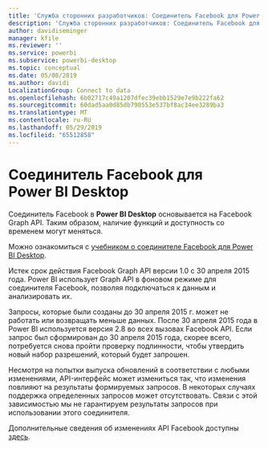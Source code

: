```yaml
---
title: 'Служба сторонних разработчиков: Соединитель Facebook для Power BI Desktop'
description: 'Служба сторонних разработчиков: Соединитель Facebook для Power BI Desktop'
author: davidiseminger
manager: kfile
ms.reviewer: ''
ms.service: powerbi
ms.subservice: powerbi-desktop
ms.topic: conceptual
ms.date: 05/08/2019
ms.author: davidi
LocalizationGroup: Connect to data
ms.openlocfilehash: 6b02717c49a1207dfec39ebb1529e7e9b222fa62
ms.sourcegitcommit: 60dad5aa0d85db790553e537bf8ac34ee3289ba3
ms.translationtype: MT
ms.contentlocale: ru-RU
ms.lasthandoff: 05/29/2019
ms.locfileid: "65512858"
---
```

# <a name="facebook-connector-for-power-bi-desktop"></a>Соединитель Facebook для Power BI Desktop
Соединитель Facebook в **Power BI Desktop** основывается на Facebook Graph API. Таким образом, наличие функций и доступность со временем могут меняться.

Можно ознакомиться с [учебником о соединителе Facebook для Power BI Desktop](desktop-tutorial-facebook-analytics.md).

Истек срок действия Facebook Graph API версии 1.0 с 30 апреля 2015 года. Power BI использует Graph API в фоновом режиме для соединителя Facebook, позволяя подключаться к данным и анализировать их.

Запросы, которые были созданы до 30 апреля 2015 г. может не работать или возвращать меньше данных. После 30 апреля 2015 года в Power BI используется версия 2.8 во всех вызовах Facebook API. Если запрос был сформирован до 30 апреля 2015 года, скорее всего, потребуется снова пройти проверку подлинности, чтобы утвердить новый набор разрешений, который будет запрошен.

Несмотря на попытки выпуска обновлений в соответствии с любыми изменениями, API-интерфейс может измениться так, что изменения повлияют на результаты формируемых запросов. В некоторых случаях поддержка определенных запросов может отсутствовать. Связи с этой зависимостью мы не гарантируем результаты запросов при использовании этого соединителя.

Дополнительные сведения об изменениях API Facebook доступны [здесь](https://developers.facebook.com/docs/apps/changelog#v2_0).

